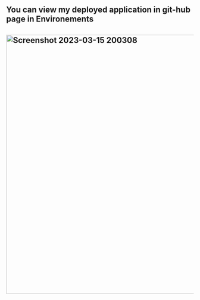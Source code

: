 <h2> You can view my deployed application in git-hub page in Environements <h2>

<img width="695" alt="Screenshot 2023-03-15 200308" src="https://user-images.githubusercontent.com/121575241/226189568-189f9f5e-07c0-425f-9cfd-f734487d84e3.png">

